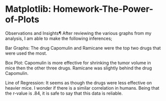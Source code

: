 # Matplotlib: Homework-The-Power-of-Plots

Observations and Insights¶
After reviewing the various graphs from my analysis, I am able to make the following inferences;

Bar Graphs: The drug Capomulin and Ramicane were the top two drugs that were used the most.

Box Plot: Capomulin is more effective for shrinking the tumor volume in mice then the other three drugs. Ramicane was slightly behind the drug Capomulin.

Line of Regression: It seems as though the drugs were less effective on heavier mice. I wonder if there is a similar correlation in humans. Being that the r-value is .84, it is safe to say that this data is reliable.
